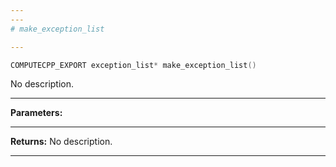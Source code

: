 ```yaml
---
---
# make_exception_list

---
```


```cpp
COMPUTECPP_EXPORT exception_list* make_exception_list()
```


No description.


---
**Parameters:**


---
**Returns:** No description.

---
